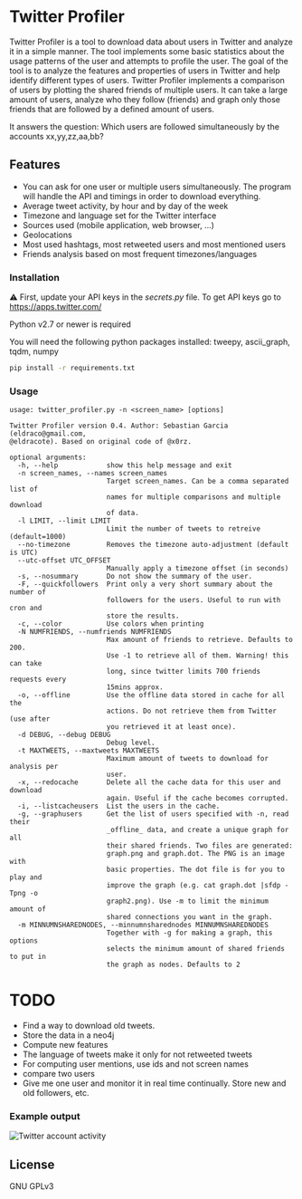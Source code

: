# Twitter Profiler 

Twitter Profiler is a tool to download data about users in Twitter and analyze it in a simple manner. The tool implements some basic statistics about the usage patterns of the user and attempts to profile the user. The goal of the tool is to analyze the features and properties of users in Twitter and help identify different types of users. Twitter Profiler implements a comparison of users by plotting the shared friends of multiple users. It can take a large amount of users, analyze who they follow (friends) and graph only those friends that are followed by a defined amount of users. 

It answers the question: Which users are followed simultaneously by the accounts xx,yy,zz,aa,bb? 

## Features

- You can ask for one user or multiple users simultaneously. The program will handle the API and timings in order to download everything.
- Average tweet activity, by hour and by day of the week
- Timezone and language set for the Twitter interface
- Sources used (mobile application, web browser, ...)
- Geolocations
- Most used hashtags, most retweeted users and most mentioned users
- Friends analysis based on most frequent timezones/languages


### Installation

⚠ First, update your API keys in the *secrets.py* file. To get API keys go to https://apps.twitter.com/

Python v2.7 or newer is required

You will need the following python packages installed: tweepy, ascii_graph, tqdm, numpy

```sh
pip install -r requirements.txt
```


### Usage

```
usage: twitter_profiler.py -n <screen_name> [options]

Twitter Profiler version 0.4. Author: Sebastian Garcia (eldraco@gmail.com,
@eldracote). Based on original code of @x0rz.

optional arguments:
  -h, --help            show this help message and exit
  -n screen_names, --names screen_names
                        Target screen_names. Can be a comma separated list of
                        names for multiple comparisons and multiple download
                        of data.
  -l LIMIT, --limit LIMIT
                        Limit the number of tweets to retreive (default=1000)
  --no-timezone         Removes the timezone auto-adjustment (default is UTC)
  --utc-offset UTC_OFFSET
                        Manually apply a timezone offset (in seconds)
  -s, --nosummary       Do not show the summary of the user.
  -F, --quickfollowers  Print only a very short summary about the number of
                        followers for the users. Useful to run with cron and
                        store the results.
  -c, --color           Use colors when printing
  -N NUMFRIENDS, --numfriends NUMFRIENDS
                        Max amount of friends to retrieve. Defaults to 200.
                        Use -1 to retrieve all of them. Warning! this can take
                        long, since twitter limits 700 friends requests every
                        15mins approx.
  -o, --offline         Use the offline data stored in cache for all the
                        actions. Do not retrieve them from Twitter (use after
                        you retrieved it at least once).
  -d DEBUG, --debug DEBUG
                        Debug level.
  -t MAXTWEETS, --maxtweets MAXTWEETS
                        Maximum amount of tweets to download for analysis per
                        user.
  -x, --redocache       Delete all the cache data for this user and download
                        again. Useful if the cache becomes corrupted.
  -i, --listcacheusers  List the users in the cache.
  -g, --graphusers      Get the list of users specified with -n, read their
                        _offline_ data, and create a unique graph for all
                        their shared friends. Two files are generated:
                        graph.png and graph.dot. The PNG is an image with
                        basic properties. The dot file is for you to play and
                        improve the graph (e.g. cat graph.dot |sfdp -Tpng -o
                        graph2.png). Use -m to limit the minimum amount of
                        shared connections you want in the graph.
  -m MINNUMNSHAREDNODES, --minnumnsharednodes MINNUMNSHAREDNODES
                        Together with -g for making a graph, this options
                        selects the minimum amount of shared friends to put in
                        the graph as nodes. Defaults to 2
```

# TODO
- Find a way to download old tweets.
- Store the data in a neo4j
- Compute new features
- The language of tweets make it only for not retweeted tweets
- For computing user mentions, use ids and not screen names
- compare two users
- Give me one user and monitor it in real time continually. Store new and old followers, etc.

### Example output

![Twitter account activity]()

License
----
GNU GPLv3

